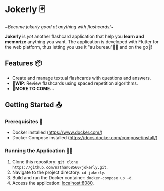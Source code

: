 # Jokerly 🃏
\~*_Become jokerly good at anything with flashcards!_*\~

**Jokerly** is _yet_ another flashcard application that help you **learn and memorize** anything you want. The application is developed with Flutter for the web platform, thus letting you use it "au bureau"🧑‍💻 and on the go📱!

## Features 📦
- Create and manage textual flashcards with questions and answers.
- **🔨WIP**: Review flashcards using spaced repetition algorithms.
- **🙊MORE TO COME...**

## Getting Started 📤
### Prerequisites 🔰
- Docker installed (https://www.docker.com/)
- Docker Compose installed (https://docs.docker.com/compose/install/)

### Running the Application 🏃💨
1. Clone this repository: ```git clone https://github.com/nathan68560/jokerly.git```.
2. Navigate to the project directory: ```cd jokerly```.
3. Build and run the Docker container: ```docker-compose up -d```.
4. Access the application: [localhost:8080](http://localhost:8080).